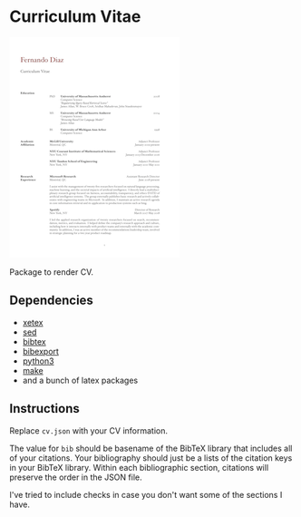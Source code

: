 # Curriculum Vitae
![cv image](https://github.com/diazf/cv/raw/master/cv.png)

Package to render CV. 

## Dependencies
* [xetex](https://tug.org/xetex/)
* [sed](https://www.gnu.org/software/sed/)
* [bibtex](http://www.bibtex.org)
* [bibexport](https://ctan.org/pkg/bibexport)
* [python3](https://www.python.org/download/releases/3.0/)
* [make](https://www.gnu.org/software/make/)
* and a bunch of latex packages

## Instructions

Replace `cv.json` with your CV information.  

The value for `bib` should be basename of the BibTeX library that includes all of your citations.  Your bibliography should just be a lists of the citation keys in your BibTeX library.  Within each bibliographic section, citations will preserve the order in the JSON file.  

I've tried to include checks in case you don't want some of the sections I have.


